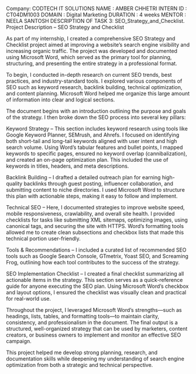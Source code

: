 Company: CODTECH IT SOLUTIONS NAME : AMBER CHHETRI INTERN ID : CT04DM1003 DOMAIN : Digital Marketing DURATION : 4 weeks MENTOR : NEELA SANTOSH DESCRIPTION OF TASK 3: SEO_Strategy_and_Checklist.
Project Description – SEO Strategy and Checklist

As part of my internship, I created a comprehensive SEO Strategy and Checklist project aimed at improving a website’s search engine visibility and increasing organic traffic. The project was developed and documented using Microsoft Word, which served as the primary tool for planning, structuring, and presenting the entire strategy in a professional format.

To begin, I conducted in-depth research on current SEO trends, best practices, and industry-standard tools. I explored various components of SEO such as keyword research, backlink building, technical optimization, and content planning. Microsoft Word helped me organize this large amount of information into clear and logical sections.

The document begins with an introduction outlining the purpose and goals of the strategy. I then broke down the SEO process into several key pillars:

Keyword Strategy – This section includes keyword research using tools like Google Keyword Planner, SEMrush, and Ahrefs. I focused on identifying both short-tail and long-tail keywords aligned with user intent and high search volume. Using Word’s tabular features and bullet points, I mapped keywords to specific pages, ensured no keyword overlap (cannibalization), and created an on-page optimization plan. This included the use of keywords in titles, headers, and meta descriptions.

Backlink Building – I drafted a detailed outreach plan for earning high-quality backlinks through guest posting, influencer collaboration, and submitting content to niche directories. I used Microsoft Word to structure this plan with actionable steps, making it easy to follow and implement.

Technical SEO – Here, I documented strategies to improve website speed, mobile responsiveness, crawlability, and overall site health. I provided checklists for tasks like submitting XML sitemaps, optimizing images, using canonical tags, and securing the site with HTTPS. Word’s formatting tools allowed me to create clean subsections and checkbox lists that made this technical portion user-friendly.

Tools & Recommendations – I included a curated list of recommended SEO tools such as Google Search Console, GTmetrix, Yoast SEO, and Screaming Frog, outlining how each tool contributes to the success of the strategy.

SEO Implementation Checklist – I created a final checklist summarizing all actionable items in the strategy. This section serves as a quick-reference guide for anyone executing the SEO plan. Using Microsoft Word’s checkbox and layout options, I ensured the checklist was visually clean and practical for real-world use.

Throughout the project, I leveraged Microsoft Word’s strengths—such as headings, lists, tables, and formatting tools—to maintain clarity, consistency, and professionalism in the document. The final output is a structured, well-organized strategy that can be used by marketers, content creators, or business owners to implement and monitor an effective SEO campaign.

This project helped me develop strong planning, research, and documentation skills while deepening my understanding of search engine optimization from both a strategic and technical perspective.

